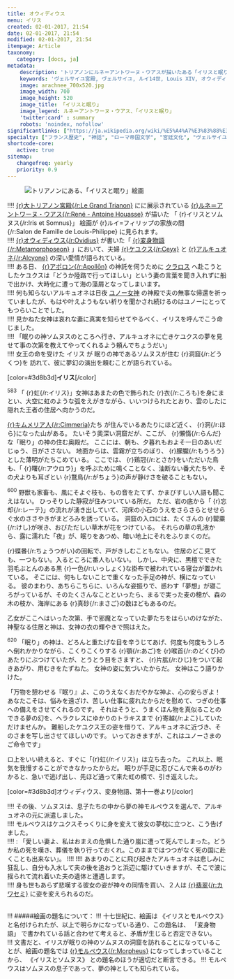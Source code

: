 ```yaml
---
title: オウィディウス
menu: イリス
created: 02-01-2017, 21:54
date: 02-01-2017, 21:54
modified: 02-01-2017, 21:54
itempage: Article
taxonomy:
   category: [docs, ja]
metadata:
    description: 'トリアノンにルネ＝アントワーヌ・ウアスが描いたある「イリスと眠り」絵画のもとに使用された、オウィディウス作家が書いた変身物語の第六巻の眠りがイリスに殺人される「眠り章」の文書'
    keywords: 'ヴェルサイユ宮殿, ヴェルサイユ, ルイ14世, Louis XIV, オウィディウス, 変身物語, トリアノン, 眠り, イリスとソムヌス, ルネ＝アントワーヌ・ウアス, 大トリアノン宮殿, ソムヌス, イリス'
    image: arachnee_700x520.jpg
    image_width: 700
    image_height: 520
    image_title: 「イリスと眠り」
    image_legend: ルネ＝アントワーヌ・ウアス、「イリスと眠り」
    'twitter:card' : summary
    robots: 'noindex, nofollow'
significantlinks: ["https://ja.wikipedia.org/wiki/%E5%A4%A7%E3%83%88%E3%83%AA%E3%82%A2%E3%83%8E%E3%83%B3%E5%AE%AE%E6%AE%BF", "https://ja.wikipedia.org/wiki/%E3%83%AB%E3%83%8D%EF%BC%9D%E3%82%A2%E3%83%B3%E3%83%88%E3%83%AF%E3%83%BC%E3%83%8C%E3%83%BB%E3%82%A6%E3%82%A2%E3%82%B9", "https://ja.wikipedia.org/wiki/%E3%82%AA%E3%82%A6%E3%82%A3%E3%83%87%E3%82%A3%E3%82%A6%E3%82%B9", "https://ja.wikipedia.org/wiki/%E5%A4%89%E8%BA%AB%E7%89%A9%E8%AA%9E", "https://ja.wikipedia.org/wiki/%E3%82%A4%E3%83%BC%E3%83%AA%E3%82%B9", "https://ja.wikipedia.org/wiki/%E3%83%92%E3%83%A5%E3%83%97%E3%83%8E%E3%82%B9", "https://ja.wikipedia.org/wiki/%E3%82%A2%E3%83%9D%E3%83%AD%E3%83%BC%E3%83%B3", "https://ja.wikipedia.org/wiki/%E3%82%AF%E3%83%A9%E3%83%AD%E3%82%B9", "https://ja.wikipedia.org/wiki/%E3%82%AD%E3%83%B3%E3%83%A1%E3%83%AA%E3%82%A2%E4%BA%BA", "https://ja.wikipedia.org/wiki/%E3%83%A6%E3%83%BC%E3%83%8E%E3%83%BC", "https://ja.wikipedia.org/wiki/%E3%82%AB%E3%83%AF%E3%82%BB%E3%83%9F", "https://ja.wikipedia.org/wiki/%E3%83%A2%E3%83%AB%E3%83%9A%E3%82%A6%E3%82%B9"]
specialty: ["フランス歴史", "神話", "ローマ帝国文学", "宮廷文化", "ヴェルサイユ宮殿", "大トリアノン宮殿", "ルネ＝アントワーヌ・ウアス"]
shortcode-core:
   active: true
sitemap:
   changefreq: yearly
   priority: 0.9
---
```

<figure><picture>
<source
	sizes="(max-width: 767px) 98vw, (min-width: 959px) 50vw, 86vw"
	srcset="/user/sites/docs/pages/01.reference/01.versailles/01.trianon/01.iris/iris-280.webp 280w,
			/user/sites/docs/pages/01.reference/01.versailles/01.trianon/01.iris/iris-380.webp 380w,
			/user/sites/docs/pages/01.reference/01.versailles/01.trianon/01.iris/iris-480.webp 480w,
			/user/sites/docs/pages/01.reference/01.versailles/01.trianon/01.iris/iris-640.webp 640w,
			/user/sites/docs/pages/01.reference/01.versailles/01.trianon/01.iris/iris_700x520.webp 700w"
	type="image/webp">
<img
	src="/user/sites/docs/pages/01.reference/01.versailles/01.trianon/01.iris/iris_700x520.jpg"
	sizes="(max-width: 767px) 98vw, (min-width: 959px) 50vw, 86vw"
	srcset="/user/sites/docs/pages/01.reference/01.versailles/01.trianon/01.iris/iris-280.jpg 280w,
			/user/sites/docs/pages/01.reference/01.versailles/01.trianon/01.iris/iris-380.jpg 380w,
			/user/sites/docs/pages/01.reference/01.versailles/01.trianon/01.iris/iris-480.jpg 480w,
			/user/sites/docs/pages/01.reference/01.versailles/01.trianon/01.iris/iris-640.jpg 640w,
			/user/sites/docs/pages/01.reference/01.versailles/01.trianon/01.iris/iris_700x520.jpg 700w"
	title="トリアノンにある、「イリスと眠り」絵画" alt="トリアノンにある、「イリスと眠り」絵画" class="class-diane-img">
</picture></figure>

!!!! [{r}大トリアノン宮殿{/r:Le&#160;Grand&#160;Trianon}][1] にに展示されている [{r}ルネ＝アントワーヌ・ウアス{/r:René&#160;-&#160;Antoine&#160;Houasse}][2] が描いた 「 {r}イリスとソムヌス{/r:Iris&#160;et&#160;Somnus}」 絵画が {r}ルイ=フィリップの家族の間{/r:Salon&#160;de&#160;Famille&#160;de&#160;Louis-Philippe} に見られます。  
!!!! [{r}オウィディウス{/r:Ovidius}][3] が書いた「 [{r}変身物語{/r:Metamorphoseon}][4] 」において、夫婦 [{r}ケユクス{/r:Ceyx}][5] と [{r}アルキュオネ{/r:Alcyone}][6] の深い愛情が語られている。  
!!!! ある日、 [{r}アポロン{/r:Apollōn}][7] の神託を伺うために [クラロス][8] へ赴こうとしたケユクスは「どうか陸路で行ってほしい」という妻の言葉を聞き入れずに船で出かけ、大時化に遭って海の藻屑となってしまいます。  
!!!! 何も知らないアルキュオネは日夜 [ユノー女神][9] の神殿で夫の無事な帰還を祈っていましたが、もはや叶えようもない祈りを聞かされ続けるのはユノーにとってもつらいことでした。  
!!!! 見かねた女神は哀れな妻に真実を知らせてやるべく、イリスを呼んでこう命じました。  
!!!!   「眠りの神ソムヌスのところへ行き、アルキュオネに亡きケユクスの夢を見せて事の次第を教えてやってくれるよう頼んでちょうだい」  
!!!! 女王の命を受けた イリス が 眠りの神であるソムヌスが住む {r}洞窟{/r:どうくつ}を 訪れて、彼に夢幻の演出を頼むことが語られている。   

[color=#3d8b3d]**イリス**[/color]  

<sup>583</sup>
「 {r}虹{/r:イリス}」女神はあまたの色で飾られた {r}衣{/r:ころも}を身にまとい、大空に虹のような弧をえがきながら、いいつけられたとおり、雲のしたに隠れた王者の住居ヘ向かうのだ。

[{r}キムメリア人{/r:Cimmeria}][10]たち が住んでいるあたりにほど近く、 {r}洞{/r:ほら}になった山がある。
たいそう奧深い洞窟だが、ここが、 {r}懶惰{/r:らんだ}な「眠り」の神の住む奥殿だ。
ここには、朝も、夕暮れもおよそ一日のあいだじゅう、日がささない。
地面からは、雲霧が立ちのぼり、 {r}朦朧{/r:もうろう}とした薄明がたちこめている。
ここでは、 {r}鶏冠{/r:とさか}をいただいた鳥も、「 {r}曙{/r:アウロラ}」を呼ぶために鳴くことなく、油断ない番犬たちや、その犬よりも耳ざとい {r}鵞鳥{/r:がちょう}の声が静けさを破ることもない。

<sup>600</sup>
野獣も家畜も、風にそよぐ枝も、もの音をたてず、かまびすしい人語も聞こえはない。
ひっそりした静寂が住みついている所だ。
ただ、岩の底から「 {r}忘却{/r:レーテ}」の流れが湧き出していて、河床の小石のうえをさらさらとせせらぐ水のささやきがまどろみを誘っている。
洞窟の入ロには、たくさんの {r}罌粟{/r:けし}が咲き、おびただしい草木が花をつけている。
それらの草の乳液から、露に濡れた「夜」が、眠りをあつめ、暗い地上にそれをふりまくのだ。

 {r}蝶番{/r:ちょうつがい}の回転で、戸がきしむこともない。
住居のどこ見ても、一つもない。入るところに番人もいない。
しかし、中央に、黒檀でできた羽毛ぶとんのある黒 {r}一色{/r:いっしょく}な掛布で被われている寝台が置かれている。
そこには、何もしないことで重くなった手足の神が、横になっている。
彼のまわり、あちらこちらに、いろんな姿振りで、惑わす「夢想」が寝ころがっているが、そのたくさんなことといったら、まるで実った麦の穂が、森の木の枝か、海岸にある {r}真砂{/r:まさご}の数ほどもあるのだ。

乙女がここへはいった次第、手で邪魔となっていた夢たちをはらいのけながた、神聖なる住居と神は、女神の衣の輝やきで照はえた。

<sup>620</sup>
「眠り」の神は、どろんと重たげな目を辛うじてあげ、何度も何度もうしろヘ倒れかかりながら、こくりこくりする {r}顎{/r:あご}を {r}喉首{/r:のどくび}のあたりにぶつけていたが、とうとう目をさますと、 {r}片肱{/r:ひじ}をついて起きあがり、用むきをたずねた。
女神の姿に気づいたからだ。
女神はこう語りかけた。

「万物を憩わせる『眠り』よ、このうえなくおだやかな神よ、心の安らぎよ！
あなたこそは、悩みを遠ざけ、苦しい仕事に疲れたからだを慰めて、つぎの仕事への備えをさせてくれるのです。
それはそうと、うまくほん物を真似ることのできる夢の幻を、ヘラクレスにゆかりのトラキスまで {r}寄越{/r:よこ}していただけませんか。
難船したケユクス王の姿を借りて、アルキュオネに近づき、そのさまを写し出させてほしいのです。
いっておきますが、これはユノーさまのご命令です」

ロ上をいい終えると、すぐに「{r}虹{/r:イリス}」は立ち去った。
これ以上、眠気を我慢することができなかったからだ。
眠りが手足に忍びこんで来るのがわかると、急いで逃げ出し、先ほど通って来た虹の橋で、引き返えした。

[color=#3d8b3d]オウィディウス、変身物語、第十一巻より[/color]  

!!!! その後、ソムヌスは、息子たちの中から夢の神モルペウスを選んで、アルキュオネの元に派遣しました。  
!!!! モルペウスはケユクスそっくりに身を変えて彼女の夢枕に立つと、こう告げました。  
!!!! : 「愛しい妻よ、私はおまえの危惧した通り嵐に遭って死んでしまった。どうか私の死を嘆き、葬儀を執り行っておくれ。このままではつつがなく死の国に赴くことも出来ない」。
!!!! 
!!!! あまりのことに飛び起きたアルキュオネは悲しみに狂乱し、自分も入水して夫の後を追おうと浜辺に駆けていきますが、そこで波に揺られて流れ着いた夫の遺体と遭遇します。  
!!!! 身も世もあらず悲嘆する彼女の姿が神々の同情を買い、２人は [{r}翡翠{/r:カワセミ}][11] に姿を変えられるのだ。  
<br>

!!! #####絵画の題名について：
!!! 十七世紀に、絵画は 《イリスとモルペウス》 と名付けられたが、以上で明らかになっている通り、この題名は、 「変身物語」 で書かれている話と合わせて考えると、矛盾が生じると否定できない。  
!!! 文書だと、イリスが眠りの神のソムヌスの洞窟を訪れることになっていることが、絵画の題名では [{r}モルペウス{/r:Morpheus}][12] になってしまっていることから、 《イリスとソムヌス》 との題名のほうが適切だと断言できる。
!!! モルペウスはソムヌスの息子であって、夢の神としても知られている。  

[1]: https://ja.wikipedia.org/wiki/%E5%A4%A7%E3%83%88%E3%83%AA%E3%82%A2%E3%83%8E%E3%83%B3%E5%AE%AE%E6%AE%BF "https://ja.wikipedia.org/wiki/大トリアノン宮殿"
[2]: https://ja.wikipedia.org/wiki/%E3%83%AB%E3%83%8D%EF%BC%9D%E3%82%A2%E3%83%B3%E3%83%88%E3%83%AF%E3%83%BC%E3%83%8C%E3%83%BB%E3%82%A6%E3%82%A2%E3%82%B9　"https://ja.wikipedia.org/wiki/ルネ＝アントワーヌ・ウアス"
[3]: https://ja.wikipedia.org/wiki/%E3%82%AA%E3%82%A6%E3%82%A3%E3%83%87%E3%82%A3%E3%82%A6%E3%82%B9 "https://ja.wikipedia.org/wiki/オウィディウス"
[4]: https://ja.wikipedia.org/wiki/%E5%A4%89%E8%BA%AB%E7%89%A9%E8%AA%9E "https://ja.wikipedia.org/wiki/変身物語"
[5]: https://ja.wikipedia.org/wiki/%E3%82%A4%E3%83%BC%E3%83%AA%E3%82%B9 "https://ja.wikipedia.org/wiki/イーリス"
[6]: https://ja.wikipedia.org/wiki/%E3%83%92%E3%83%A5%E3%83%97%E3%83%8E%E3%82%B9 "https://ja.wikipedia.org/wiki/ヒュプノス"
[7]: https://ja.wikipedia.org/wiki/%E3%82%A2%E3%83%9D%E3%83%AD%E3%83%BC%E3%83%B3 "https://ja.wikipedia.org/wiki/アポローン"
[8]: https://ja.wikipedia.org/wiki/%E3%82%AF%E3%83%A9%E3%83%AD%E3%82%B9 "https://ja.wikipedia.org/wiki/クラロス"
[9]: https://ja.wikipedia.org/wiki/%E3%83%A6%E3%83%BC%E3%83%8E%E3%83%BC "https://ja.wikipedia.org/wiki/ユーノー"
[10]: https://ja.wikipedia.org/wiki/%E3%82%AD%E3%83%B3%E3%83%A1%E3%83%AA%E3%82%A2%E4%BA%BA "https://ja.wikipedia.org/wiki/キンメリア人"
[11]: https://ja.wikipedia.org/wiki/%E3%82%AB%E3%83%AF%E3%82%BB%E3%83%9F "https://ja.wikipedia.org/wiki/カワセミ"
[12]: https://ja.wikipedia.org/wiki/%E3%83%A2%E3%83%AB%E3%83%9A%E3%82%A6%E3%82%B9 "https://ja.wikipedia.org/wiki/モルペウス"